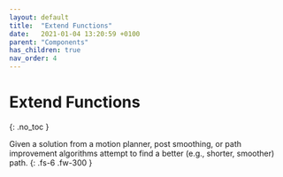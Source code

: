 ```yaml
---
layout: default
title:  "Extend Functions"
date:   2021-01-04 13:20:59 +0100
parent: "Components"
has_children: true
nav_order: 4
---
```


# Extend Functions
{: .no_toc }

Given a solution from a motion planner, post smoothing, or path improvement algorithms attempt to find a better (e.g., shorter, smoother) path.
{: .fs-6 .fw-300 }


